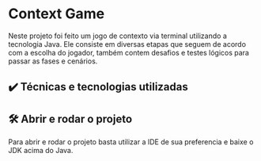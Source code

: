 # Context Game
 
Neste projeto foi feito um jogo de contexto via terminal utilizando a tecnologia Java. Ele consiste em diversas etapas que seguem de acordo com a escolha do jogador, também contem desafios e testes lógicos para passar as fases e cenários.

## ✔️ Técnicas e tecnologias utilizadas


## 🛠️ Abrir e rodar o projeto

Para abrir e rodar o projeto basta utilizar a IDE de sua preferencia e baixe o JDK acima do Java.

